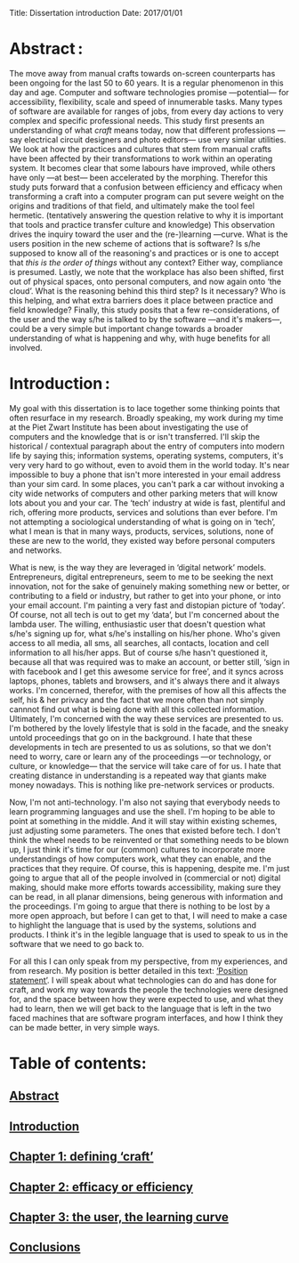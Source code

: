 Title: Dissertation introduction
Date: 2017/01/01

# Abstract :
The move away from manual crafts towards on-screen counterparts has been ongoing for the last 50 to 60 years. It is a regular phenomenon in this day and age. Computer and software technologies promise —potential— for accessibility, flexibility, scale and speed of innumerable tasks. Many types of software are available for ranges of jobs, from every day actions to very complex and specific professional needs. This study first presents an understanding of what *craft* means today, now that different professions —say electrical circuit designers and photo editors— use very similar utilities. We look at how the practices and cultures that stem from manual crafts have been affected by their transformations to work within an operating system. It becomes clear that some labours have improved, while others have only —at best— been accelerated by the morphing. Therefor this study puts forward that a confusion between efficiency and efficacy when transforming a craft into a computer program can put severe weight on the origins and traditions of that field, and ultimately make the tool feel hermetic. (tentatively answering the question relative to why it is important that tools and practice transfer culture and knowledge) This observation drives the inquiry toward the user and the (re-)learning —curve. What is the users position in the new scheme of actions that is software? Is s/he supposed to know all of the reasoning's and practices or is one to accept that *this is the order of things* without any context? Either way, compliance is presumed. Lastly, we note that the workplace has also been shifted, first out of physical spaces, onto personal computers, and now again onto ‘the cloud’. What is the reasoning behind this third step? Is it necessary? Who is this helping, and what extra barriers does it place between practice and field knowledge? Finally, this study posits that a few re-considerations, of the user and the way s/he is talked to by the software —and it's makers—, could be a very simple but important change towards a broader understanding of what is happening and why, with huge benefits for all involved.

# Introduction :

My goal with this dissertation is to lace together some thinking points that often resurface in my research. Broadly speaking, my work during my time at the Piet Zwart Institute has been about investigating the use of computers and the knowledge that is or isn't transferred. I'll skip the historical / contextual paragraph about the entry of computers into modern life by saying this; information systems, operating systems, computers, it's very very hard to go without, even to avoid them in the world today. It's near impossible to buy a phone that isn't more interested in your email address than your sim card. In some places, you can't park a car without invoking a city wide networks of computers and other parking meters that will know lots about you and your car. The ‘tech’ industry at wide is fast, plentiful and rich, offering more products, services and solutions than ever before. I'm not attempting a sociological understanding of what is going on in ‘tech’, what I mean is that in many ways, products, services, solutions, none of these are new to the world, they existed way before personal computers and networks.

What is new, is the way they are leveraged in ‘digital network’ models. Entrepreneurs, digital entrepreneurs, seem to me to be seeking the next innovation, not for the sake of genuinely making something new or better, or contributing to a field or industry, but rather to get into your phone, or into your email account. I'm painting a very fast and distopian picture of ‘today’. Of course, not all tech is out to get my ‘data’, but I'm concerned about the lambda user. The willing, enthusiastic user that doesn't question what s/he's signing up for, what s/he's installing on his/her phone. Who's given access to all media, all sms, all searches, all contacts, location and cell information to all his/her apps. But of course s/he hasn't questioned it, because all that was required was to make an account, or better still, ‘sign in with facebook and I get this awesome service for free’, and it syncs across laptops, phones, tablets and browsers, and it's always there and it always works. I'm concerned, therefor, with the premises of how all this affects the self, his & her privacy and the fact that we more often than not simply cannnot find out what is being done with all this collected information. Ultimately, I'm concerned with the way these services are presented to us. I'm bothered by the lovely lifestyle that is sold in the facade, and the sneaky untold proceedings that go on in the background. I hate that these developments in tech are presented to us as solutions, so that we don't need to worry, care or learn any of the proceedings —or technology, or culture, or knowledge— that the service will take care of for us. I hate that creating distance in understanding is a repeated way that giants make money nowadays. This is nothing like pre-network services or products.

Now, I'm not anti-technology. I'm also not saying that everybody needs to learn programming languages and use the shell. I'm hoping to be able to point at something in the middle. And it will stay within existing schemes, just adjusting some parameters. The ones that existed before tech. I don't think the wheel needs to be reinvented or that something needs to be blown up, I just think it's time for our (common) cultures to incorporate more understandings of how computers work, what they can enable, and the practices that they require. Of course, this is happening, despite me. I'm just going to argue that all of the people involved in (commercial or not) digital making, should make more efforts towards accessibility, making sure they can be read, in all planar dimensions, being generous with information and the proceedings. I'm going to argue that there is nothing to be lost by a more open approach, but before I can get to that, I will need to make a case to highlight the language that is used by the systems, solutions and products. I think it's in the legible language that is used to speak to us in the software that we need to go back to.

For all this I can only speak from my perspective, from my experiences, and from research. My position is better detailed in this text: [‘Position statement’](/position-statement.html). I will speak about what technologies can do and has done for craft, and work my way towards the people the technologies were designed for, and the space between how they were expected to use, and what they had to learn, then we will get back to the language that is left in the two faced machines that are software program interfaces, and how I think they can be made better, in very simple ways.

# Table of contents:
## [Abstract](#)
## [Introduction](#)
## [Chapter 1: defining ‘craft’](/chapter-1-defining-craft.html)
## [Chapter 2: efficacy or efficiency](/chapter-2-efficacy-or-efficiency)
## [Chapter 3: the user, the learning curve](/chapter-3-the-user-the-learning-curve)
## [Conclusions](/)

<!--
This text aims to inform and answer a research question about software, culture, and their current relation; **Why must static visual production software technologies transfer the knowledge and skills of the craft they virtualise?**

Some terms need specifications from this question, and this is where we will start:

* visual production software: tools that are enabled by PCs to create and produce static visuals. This subset includes both vector graphics creation and bitmap image production, covering the tools that a visual designer could use, big or small, on a computer.
* static: isolated here to not include animation or moving image intended visual tools
* technologies: best understood as detailed by Morozov:

> *Technology is typically seen as a problem-solver, and well-designed technology **is supposed to follow an according aesthetic of efficiency**, ease and—ultimately—automation.*
<br><small>To Save Everything, Click Here — Evgeny Morozov, ch 9</small>

* craft they virtualise: the digital version that results from the craft

These definitions will be pushed further and contextualised in the first chapter. What is a digital craft? When is on computer practice a craft? Is all production work on screen therefore the work of a crafts-person? Where do the actions come from? What or who determines the order of the proceedings? What are the models?

To attempt to understand some of the notions of software technologies for craft, beyond the early socio-historical contexts that explain why software came to be at all, we will look at the notion of efficiency and efficacy. What influences have they had on our understanding of software practices as crafts.

Later, the place of the user will be in question. Who is s/he, a user, a person, a worker, a link in a chain, an artist? How can s/he learn this environment? What is needed by a newcomer to understand the practice that is enabled by the software?

Finally, we will try and imagine what could happen to crafts that got and are getting virtualised. The workplace for practice is currently being shifted out of physical spaces, then onto personal computers, but now onto cloud computing services, what is the reasoning behind this third step? Is it necessary? Ultimately, a suggestion will be made, one that points towards tone of speech as a medium to be able to view modern practices as a transformation and not a loss.
-->
